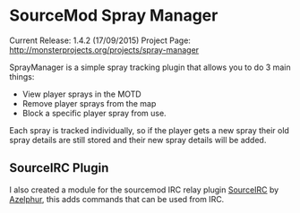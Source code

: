 # SourceMod Spray Manager

Current Release: 1.4.2 (17/09/2015)
Project Page: http://monsterprojects.org/projects/spray-manager

SprayManager is a simple spray tracking plugin that allows you to do 3 main things:
* View player sprays in the MOTD
* Remove player sprays from the map
* Block a specific player spray from use. 

Each spray is tracked individually, so if the player gets a new spray their old spray details are still stored and their new spray details will be added.

## SourceIRC Plugin

I also created a module for the sourcemod IRC relay plugin [SourceIRC](https://github.com/Azelphur/SourceIRC) by [Azelphur](https://github.com/Azelphur), this adds commands that can be used from IRC.